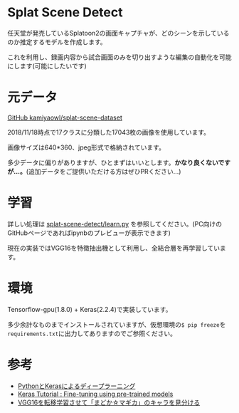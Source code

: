 # Splat Scene Detect

任天堂が発売しているSplatoon2の画面キャプチャが、どのシーンを示しているのか推定するモデルを作成します。

これを利用し、録画内容から試合画面のみを切り出すような編集の自動化を可能にします(可能にしたいです)

# 元データ

[GitHub kamiyaowl/splat-scene-dataset](https://github.com/kamiyaowl/splat-scene-dataset)

2018/11/18時点で17クラスに分類した17043枚の画像を使用しています。

画像サイズは640*360、jpeg形式で格納されています。

多少データに偏りがありますが、ひとまずはいいとします。**かなり良くないですが...。**(追加データをご提供いただける方はぜひPRください...)

# 学習

詳しい処理は [splat-scene-detect/learn.py](https://github.com/kamiyaowl/splat-scene-detect/blob/master/learn.ipynb) を参照してください。(PC向けのGitHubページであればipynbのプレビューが表示できます)

現在の実装ではVGG16を特徴抽出機として利用し、全結合層を再学習しています。

# 環境

Tensorflow-gpu(1.8.0)  + Keras(2.2.4)で実装しています。

多少余計なものまでインストールされていますが、仮想環境の`$ pip freeze`を`requirements.txt`に出力してありますのでご参照ください。

# 参考

* [PythonとKerasによるディープラーニング](https://book.mynavi.jp/ec/products/detail/id=90124)
* [Keras Tutorial : Fine-tuning using pre-trained models](https://www.learnopencv.com/keras-tutorial-fine-tuning-using-pre-trained-models/)
* [VGG16を転移学習させて「まどか☆マギカ」のキャラを見分ける](https://qiita.com/God_KonaBanana/items/2cf829172087d2423f58)
